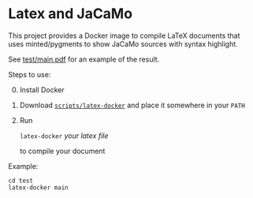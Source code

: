 # Latex and JaCaMo

This project provides a Docker image to compile LaTeX documents that uses minted/pygments to show JaCaMo sources with syntax highlight.

See [test/main.pdf](https://github.com/jomifred/latex/blob/master/test/main.pdf) for an example of the result.

Steps to use:

0. Install Docker
1. Download [`scripts/latex-docker`](https://raw.githubusercontent.com/jomifred/latex/master/scripts/latex-docker) and place it somewhere in your `PATH`
2. Run

   `latex-docker` _your latex file_

   to compile your document

Example:

```
cd test
latex-docker main
```
